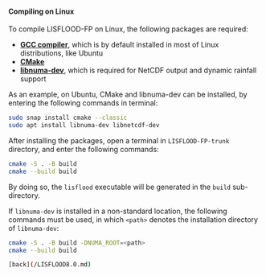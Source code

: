 #### Compiling on Linux

To compile LISFLOOD-FP on Linux, the following packages are required:

- [**GCC compiler**](https://gcc.gnu.org/), which is by default installed in most of Linux distributions, like Ubuntu 
- [**CMake**](https://cmake.org/)
- [**libnuma-dev**](https://github.com/numactl/numactl), which is required for NetCDF output and dynamic rainfall support

As an example, on Ubuntu, CMake and libnuma-dev can be installed, by entering the following commands in terminal:

````bash
sudo snap install cmake --classic
sudo apt install libnuma-dev libnetcdf-dev
````

After installing the packages, open a terminal in `LISFLOOD-FP-trunk` directory, and enter the following commands:

````bash
cmake -S . -B build
cmake --build build
````

By doing so, the `lisflood` executable will be generated in the `build` sub-directory.

If `libnuma-dev` is installed in a non-standard location, the following commands must be used, in which `<path>` denotes the installation directory of `libnuma-dev`:

````bash
cmake -S . -B build -DNUMA_ROOT=<path>
cmake --build build

[back](/LISFLOOD8.0.md)
